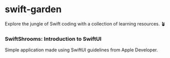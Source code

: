 # swift-garden
Explore the jungle of Swift coding with a collection of learning resources. 🪴

### SwiftShrooms: Introduction to SwiftUI

Simple application made using SwiftUI guidelines from Apple Developer.
